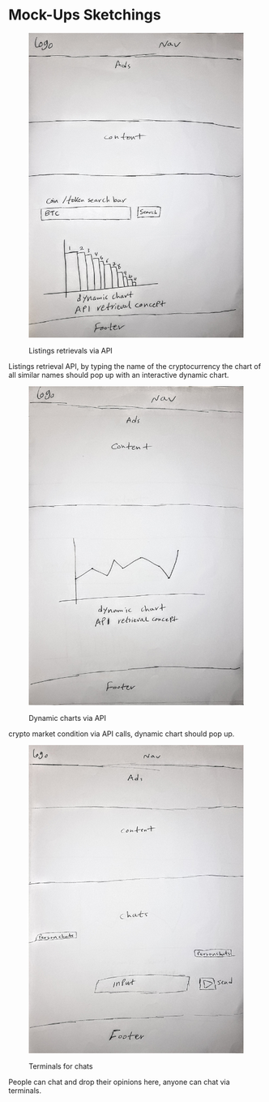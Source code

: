# Mock-Ups Sketchings



<figure><img src="../.gitbook/assets/20240130_205947~2.jpg" alt=""><figcaption><p>Listings retrievals via API</p></figcaption></figure>

Listings retrieval API, by typing the name of the cryptocurrency the chart of all similar names should pop up with an interactive dynamic chart.



<figure><img src="../.gitbook/assets/20240130_210004~2.jpg" alt=""><figcaption><p>Dynamic charts via API</p></figcaption></figure>

crypto market condition via API calls, dynamic chart should pop up.



<figure><img src="../.gitbook/assets/20240130_210016~2.jpg" alt=""><figcaption><p>Terminals for chats</p></figcaption></figure>

People can chat and drop their opinions here, anyone can chat via terminals.
